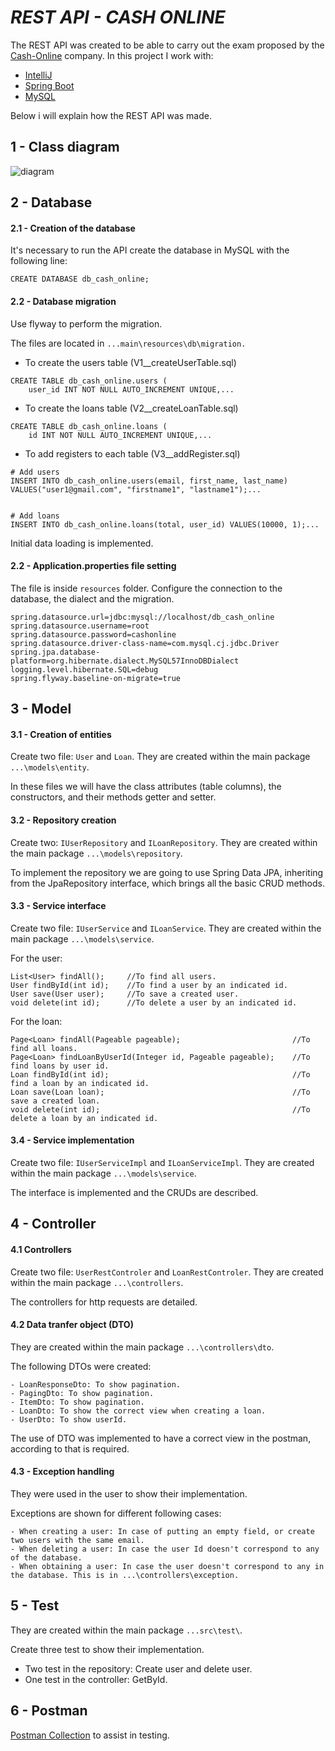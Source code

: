 # _REST API - CASH ONLINE_
The REST API was created to be able to carry out the exam proposed by the [Cash-Online](https://www.cash-online.com.ar/) company. In this project I work with:

- [IntelliJ](https://www.jetbrains.com/es-es/idea/)
- [Spring Boot](https://spring.io/projects/spring-boot)
- [MySQL](https://www.mysql.com/)

Below i will explain how the REST API was made.
## 1 - Class diagram

![diagram](https://user-images.githubusercontent.com/86318023/123418344-564f2880-d58f-11eb-9a51-dc742cbc1ff2.png)

## 2 - Database

#### 2.1 - Creation of the database
It's necessary to run the API create the database in MySQL with the following line:
```
CREATE DATABASE db_cash_online;
```
#### 2.2 - Database migration
Use flyway to perform the migration.

The files are located in `...main\resources\db\migration.`

- To create the users table (V1__createUserTable.sql)
```
CREATE TABLE db_cash_online.users (
    user_id INT NOT NULL AUTO_INCREMENT UNIQUE,...
```
- To create the loans table (V2__createLoanTable.sql)
```
CREATE TABLE db_cash_online.loans (
    id INT NOT NULL AUTO_INCREMENT UNIQUE,...
```
- To add registers to each table (V3__addRegister.sql)
```
# Add users
INSERT INTO db_cash_online.users(email, first_name, last_name) VALUES("user1@gmail.com", "firstname1", "lastname1");...


# Add loans
INSERT INTO db_cash_online.loans(total, user_id) VALUES(10000, 1);...
```
Initial data loading is implemented.
#### 2.2 - Application.properties file setting
The file is inside `resources` folder. Configure the connection to the database, the dialect and the migration.
```
spring.datasource.url=jdbc:mysql://localhost/db_cash_online
spring.datasource.username=root
spring.datasource.password=cashonline
spring.datasource.driver-class-name=com.mysql.cj.jdbc.Driver
spring.jpa.database-platform=org.hibernate.dialect.MySQL57InnoDBDialect
logging.level.hibernate.SQL=debug
spring.flyway.baseline-on-migrate=true
```
## 3 - Model
#### 3.1 - Creation of entities
Create two file: `User` and `Loan`. They are created within the main package `...\models\entity`.

In these files we will have the class attributes (table columns), the constructors, and their methods getter and setter.

#### 3.2 - Repository creation
Create two: `IUserRepository` and `ILoanRepository`. They are created within the main package `...\models\repository`.

To implement the repository we are going to use Spring Data JPA, inheriting from the JpaRepository interface, which brings all the basic CRUD methods.

#### 3.3 - Service interface
Create two file: `IUserService` and `ILoanService`. They are created within the main package `...\models\service`.

For the user:
```
List<User> findAll();     //To find all users.
User findById(int id);    //To find a user by an indicated id.
User save(User user);     //To save a created user.
void delete(int id);      //To delete a user by an indicated id.
```
For the loan:
```
Page<Loan> findAll(Pageable pageable);                         //To find all loans.
Page<Loan> findLoanByUserId(Integer id, Pageable pageable);    //To find loans by user id.
Loan findById(int id);                                         //To find a loan by an indicated id.
Loan save(Loan loan);                                          //To save a created loan.
void delete(int id);                                           //To delete a loan by an indicated id.
```
#### 3.4 - Service implementation
Create two file: `IUserServiceImpl` and `ILoanServiceImpl`. They are created within the main package `...\models\service`.

The interface is implemented and the CRUDs are described.

## 4 - Controller
#### 4.1 Controllers
Create two file: `UserRestControler` and `LoanRestControler`. They are created within the main package `...\controllers`.

The controllers for http requests are detailed.

#### 4.2 Data tranfer object (DTO)
They are created within the main package `...\controllers\dto`.

The following DTOs were created:
```
- LoanResponseDto: To show pagination.
- PagingDto: To show pagination.
- ItemDto: To show pagination.
- LoanDto: To show the correct view when creating a loan.
- UserDto: To show userId.
```
The use of DTO was implemented to have a correct view in the postman, according to that is required.

#### 4.3 - Exception handling
They were used in the user to show their implementation.

Exceptions are shown for different following cases:
```
- When creating a user: In case of putting an empty field, or create two users with the same email.
- When deleting a user: In case the user Id doesn't correspond to any of the database.
- When obtaining a user: In case the user doesn't correspond to any in the database. This is in ...\controllers\exception.
```
## 5 - Test
They are created within the main package `...src\test\`.

Create three test to show their implementation.

- Two test in the repository: Create user and delete user.
- One test in the controller: GetById.

## 6 - Postman

[Postman Collection](https://www.getpostman.com/collections/89448a10bdf00e3717f2) to assist in testing.
